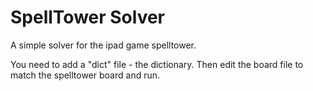 # SpellTower Solver

A simple solver for the ipad game spelltower.

You need to add a "dict" file - the dictionary. Then edit the board file to match the spelltower board and run.

